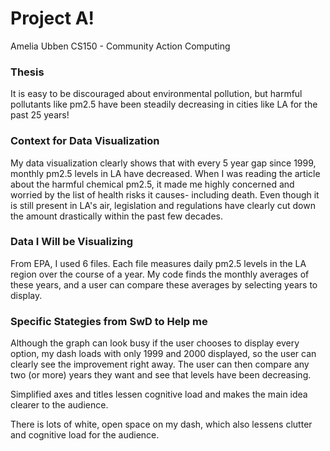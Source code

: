 # Project A!
Amelia Ubben
CS150 - Community Action Computing

### Thesis
It is easy to be discouraged about environmental pollution, but
harmful pollutants like pm2.5 have been steadily decreasing in cities like LA for the past 25 years!

### Context for Data Visualization
My data visualization clearly shows that with every 5 year gap since 1999, monthly pm2.5 levels in LA have decreased.
When I was reading the article about the harmful chemical pm2.5, it made me highly concerned and worried by the list of 
health risks it causes- including death. Even though it is still present in LA's air, legislation and regulations have clearly
cut down the amount drastically within the past few decades. 

### Data I Will be Visualizing
From EPA, I used 6 files. Each file measures daily pm2.5 levels in the LA region over the course of a year. 
My code finds the monthly averages of these years, and a user can compare these averages by selecting years to display.

### Specific Stategies from SwD to Help me
Although the graph can look busy if the user chooses to display every option, my dash loads with only 1999 and 
2000 displayed, so the user can clearly see the improvement right away. The user can then compare any two (or more) years they want and 
see that levels have been decreasing. 

Simplified axes and titles lessen cognitive load and makes the main idea clearer to the audience.

There is lots of white, open space on my dash, which also lessens clutter and cognitive load for the audience. 

